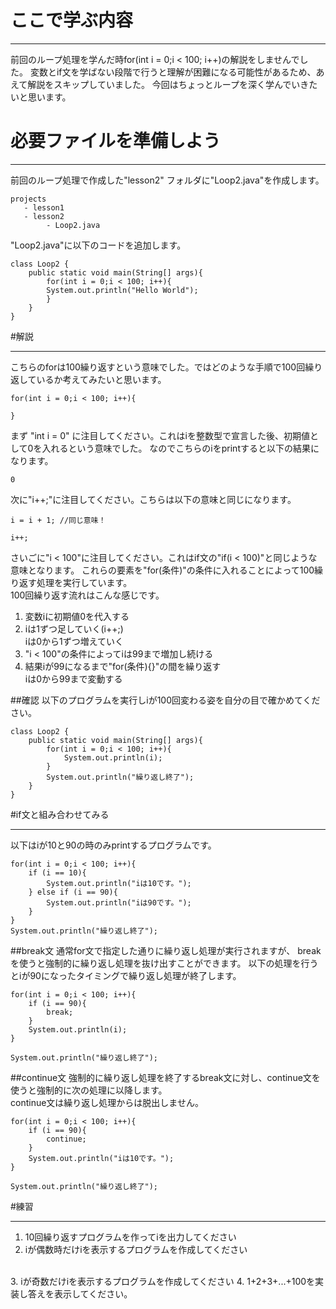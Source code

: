 # ここで学ぶ内容
* * * *
前回のループ処理を学んだ時for(int i = 0;i < 100; i++)の解説をしませんでした。
変数とif文を学ばない段階で行うと理解が困難になる可能性があるため、あえて解説をスキップしていました。
今回はちょっとループを深く学んでいきたいと思います。

# 必要ファイルを準備しよう
* * * *

前回のループ処理で作成した"lesson2" フォルダに"Loop2.java"を作成します。

```
projects
   - lesson1
   - lesson2
        - Loop2.java
```

"Loop2.java"に以下のコードを追加します。

```
class Loop2 {
    public static void main(String[] args){
        for(int i = 0;i < 100; i++){
        System.out.println("Hello World");
        }
    }
}
```

#解説
* * * * *
こちらのforは100繰り返すという意味でした。ではどのような手順で100回繰り返しているか考えてみたいと思います。

```
for(int i = 0;i < 100; i++){

}
```

まず "int i = 0" に注目してください。これはiを整数型で宣言した後、初期値として0を入れるという意味でした。
なのでこちらのiをprintすると以下の結果になります。
```
0
```

次に"i++;"に注目してください。こちらは以下の意味と同じになります。

```
i = i + 1; //同じ意味！

i++;
```

さいごに"i < 100"に注目してください。これはif文の"if(i < 100)"と同じような意味となります。
これらの要素を"for(条件)"の条件に入れることによって100繰り返す処理を実行しています。
<br>
100回繰り返す流れはこんな感じです。

 1. 変数iに初期値0を代入する
 2. iは1ずつ足していく(i++;)
    <br>iは0から1ずつ増えていく
 3. "i < 100"の条件によってiは99まで増加し続ける
 4. 結果iが99になるまで"for(条件){}"の間を繰り返す
    <br>iは0から99まで変動する

##確認
以下のプログラムを実行しiが100回変わる姿を自分の目で確かめてください。
```
class Loop2 {
    public static void main(String[] args){
        for(int i = 0;i < 100; i++){
            System.out.println(i);
        }
        System.out.println("繰り返し終了");
    }
}
```

#if文と組み合わせてみる
* * * * *
以下はiが10と90の時のみprintするプログラムです。

```
for(int i = 0;i < 100; i++){
    if (i == 10){
        System.out.println("iは10です。");
    } else if (i == 90){
        System.out.println("iは90です。");
    }
}
System.out.println("繰り返し終了");
```

##break文
通常for文で指定した通りに繰り返し処理が実行されますが、
breakを使うと強制的に繰り返し処理を抜け出すことができます。
以下の処理を行うとiが90になったタイミングで繰り返し処理が終了します。
```
for(int i = 0;i < 100; i++){
    if (i == 90){
        break;
    }
    System.out.println(i);
}

System.out.println("繰り返し終了");
```

##continue文
強制的に繰り返し処理を終了するbreak文に対し、continue文を使うと強制的に次の処理に以降します。
<br>
continue文は繰り返し処理からは脱出しません。
```
for(int i = 0;i < 100; i++){
    if (i == 90){
        continue;
    }
    System.out.println("iは10です。");
}

System.out.println("繰り返し終了");
```
#練習
* * * * * 
 1. 10回繰り返すプログラムを作ってiを出力してください
 2. iが偶数時だけiを表示するプログラムを作成してください
 <br>
 3. iが奇数だけiを表示するプログラムを作成してください
 4. 1+2+3+...+100を実装し答えを表示してください。

